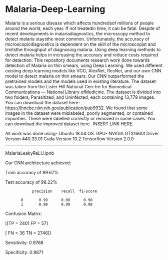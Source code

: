 # Malaria-Deep-Learning

Malaria is a serious disease which affects hundredsof millions of people around the world, each year. If not treatedin time, it can be fatal. Despite of recent developments in malariadiagnostics,   the   microscopy   method   to   detect   malaria   staysthe  most  common.  Unfortunately,  the  accuracy  of  microscopicdiagnostics is dependent on the skill of the microscopist and limitsthe  throughput  of  diagnosing  malaria. Using deep learning methods to detect malaria helps in increasing the accuracy and reduce costs required for detection. This repository documents research work done towards detection of Malaria on thin smears, using Deep Learning.
We used different existing deep learning models like VGG, AlexNet, ResNet, and our own CNN model to detect malaria on thin smears. Our CNN outperformed the pretrained models and the models used in existing literature. The  dataset  was  taken  from  the  Lister  Hill  National  Cen-tre  for  Biomedical  Communications  —  National  Library  ofMedicine. The dataset is divided into two folders, Parasitized, and  Uninfected,  each  containing 13,779 images. You can download the dataset here- https://lhncbc.nlm.nih.gov/publication/pub9932. We found that some images in the dataset were mislabeled,  poorly  segmented,  or contained impurities. These were labelled correctly or removed in some cases. You can download the improved dataset here- INSERT LINK HERE.

All work was done using-
Ubuntu 18.04 OS.
GPU- NVIDIA GTX1660t
Driver Version 440.33.01
Cuda Version 10.2
Tensorflow Version 2.0.0

----------------------------------------------------------------------------------------------------------------------------
MalariaLeakyReLU.ipnb


Our CNN architecture achieved: 

Train accuracy of 99.67%

Test accuracy of 98.22%

                precision    recall  f1-score   

           0       0.99      0.98      0.98      
           1       0.98      0.99      0.98     
           


Confusion Matrix: 

  [[TP = 2401   FP = 57]
  
 [ FN = 36 TN = 2746]]
 
Sensitivity: 0.9768 

Specificity: 0.9871 


